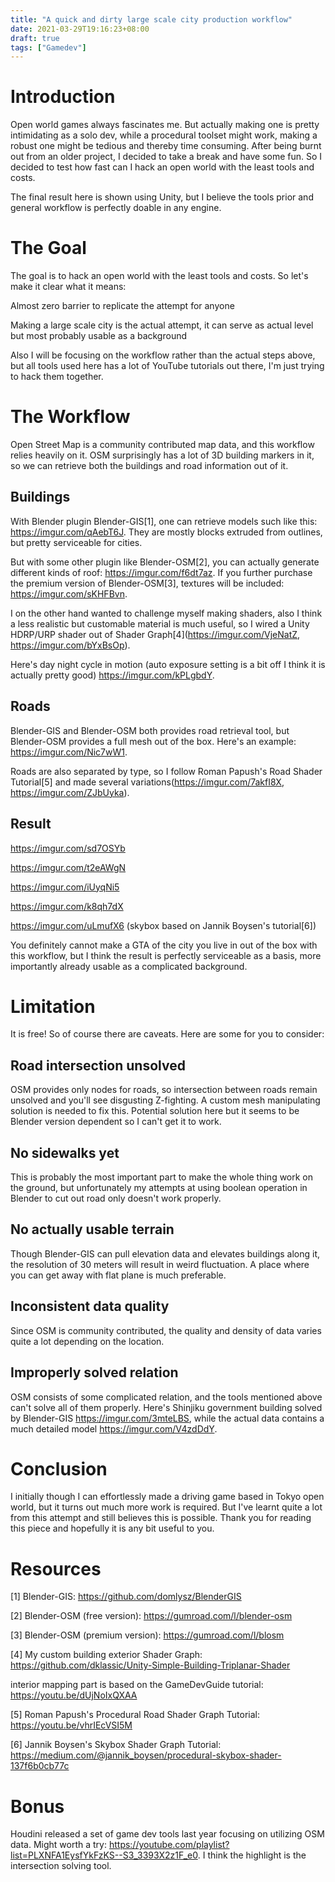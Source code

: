 ```yaml
---
title: "A quick and dirty large scale city production workflow"
date: 2021-03-29T19:16:23+08:00
draft: true
tags: ["Gamedev"]
---
```


# Introduction
Open world games always fascinates me. But actually making one is pretty intimidating as a solo dev, while a procedural toolset might work, making a robust one might be tedious and thereby time consuming. After being burnt out from an older project, I decided to take a break and have some fun. So I decided to test how fast can I hack an open world with the least tools and costs.

The final result here is shown using Unity, but I believe the tools prior and general workflow is perfectly doable in any engine.

# The Goal
The goal is to hack an open world with the least tools and costs. So let's make it clear what it means:

Almost zero barrier to replicate the attempt for anyone

Making a large scale city is the actual attempt, it can serve as actual level but most probably usable as a background

Also I will be focusing on the workflow rather than the actual steps above, but all tools used here has a lot of YouTube tutorials out there, I'm just trying to hack them together.

# The Workflow
Open Street Map is a community contributed map data, and this workflow relies heavily on it. OSM surprisingly has a lot of 3D building markers in it, so we can retrieve both the buildings and road information out of it.

## Buildings

With Blender plugin Blender-GIS[1], one can retrieve models such like this: https://imgur.com/qAebT6J. They are mostly blocks extruded from outlines, but pretty serviceable for cities.

But with some other plugin like Blender-OSM[2], you can actually generate different kinds of roof: https://imgur.com/f6dt7az. If you further purchase the premium version of Blender-OSM[3], textures will be included: https://imgur.com/sKHFBvn.

I on the other hand wanted to challenge myself making shaders, also I think a less realistic but customable material is much useful, so I wired a Unity HDRP/URP shader out of Shader Graph[4](https://imgur.com/VjeNatZ, https://imgur.com/bYxBsOp).

Here's day night cycle in motion (auto exposure setting is a bit off I think it is actually pretty good) https://imgur.com/kPLgbdY.

## Roads

Blender-GIS and Blender-OSM both provides road retrieval tool, but Blender-OSM provides a full mesh out of the box. Here's an example: https://imgur.com/Nic7wW1.

Roads are also separated by type, so I follow Roman Papush's Road Shader Tutorial[5] and made several variations(https://imgur.com/7akfI8X, https://imgur.com/ZJbUyka).

## Result
https://imgur.com/sd7OSYb

https://imgur.com/t2eAWgN

https://imgur.com/iUyqNi5

https://imgur.com/k8qh7dX

https://imgur.com/uLmufX6 (skybox based on Jannik Boysen's tutorial[6])

You definitely cannot make a GTA of the city you live in out of the box with this workflow, but I think the result is perfectly serviceable as a basis, more importantly already usable as a complicated background.

# Limitation
It is free! So of course there are caveats. Here are some for you to consider:

## Road intersection unsolved

OSM provides only nodes for roads, so intersection between roads remain unsolved and you'll see disgusting Z-fighting. A custom mesh manipulating solution is needed to fix this. Potential solution here but it seems to be Blender version dependent so I can't get it to work.

## No sidewalks yet

This is probably the most important part to make the whole thing work on the ground, but unfortunately my attempts at using boolean operation in Blender to cut out road only doesn't work properly.

## No actually usable terrain

Though Blender-GIS can pull elevation data and elevates buildings along it, the resolution of 30 meters will result in weird fluctuation. A place where you can get away with flat plane is much preferable.

## Inconsistent data quality

Since OSM is community contributed, the quality and density of data varies quite a lot depending on the location.

## Improperly solved relation

OSM consists of some complicated relation, and the tools mentioned above can't solve all of them properly. Here's Shinjiku government building solved by Blender-GIS https://imgur.com/3mteLBS, while the actual data contains a much detailed model https://imgur.com/V4zdDdY.

# Conclusion
I initially though I can effortlessly made a driving game based in Tokyo open world, but it turns out much more work is required. But I've learnt quite a lot from this attempt and still believes this is possible. Thank you for reading this piece and hopefully it is any bit useful to you.

# Resources
[1] Blender-GIS: https://github.com/domlysz/BlenderGIS

[2] Blender-OSM (free version): https://gumroad.com/l/blender-osm

[3] Blender-OSM (premium version): https://gumroad.com/l/blosm

[4] My custom building exterior Shader Graph: https://github.com/dklassic/Unity-Simple-Building-Triplanar-Shader

interior mapping part is based on the GameDevGuide tutorial: https://youtu.be/dUjNoIxQXAA

[5] Roman Papush's Procedural Road Shader Graph Tutorial: https://youtu.be/vhrIEcVSI5M

[6] Jannik Boysen's Skybox Shader Graph Tutorial: https://medium.com/@jannik_boysen/procedural-skybox-shader-137f6b0cb77c

# Bonus
Houdini released a set of game dev tools last year focusing on utilizing OSM data. Might worth a try: https://youtube.com/playlist?list=PLXNFA1EysfYkFzKS--S3_3393X2z1F_e0. I think the highlight is the intersection solving tool.

